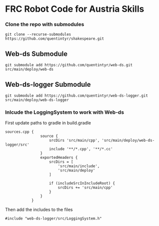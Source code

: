 # FRC Robot Code for Austria Skills

### Clone the repo with submodules

```
git clone --recurse-submodules https://github.com/quentintyr/shakespeare.git 
```

## Web-ds Submodule
```
git submodule add https://github.com/quentintyr/web-ds.git src/main/deploy/web-ds

```

## Web-ds-logger Submodule
```
git submodule add https://github.com/quentintyr/web-ds-logger.git src/main/deploy/web-ds-logger
```

### Inlcude the LoggingSystem to work with Web-ds
First update paths to gradle in build.gradle

```
sources.cpp {
                source {
                    srcDirs 'src/main/cpp', 'src/main/deploy/web-ds-logger/src'
                    include '**/*.cpp', '**/*.cc'
                }
                exportedHeaders {
                    srcDirs = [
                        'src/main/include',
                        'src/main/deploy'
                    ]

                    if (includeSrcInIncludeRoot) {
                        srcDirs += 'src/main/cpp'
                    }
                }
            }
```

Then add the includes to the files
```
#include "web-ds-logger/src/LoggingSystem.h"
```
